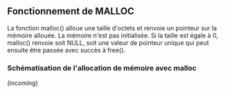 ## Fonctionnement de MALLOC

La fonction malloc() alloue une taille d'octets et renvoie un pointeur sur la mémoire allouée. La mémoire n'est pas initialisée. Si la taille est égale à 0, malloc() renvoie soit NULL, soit une valeur de pointeur unique qui peut ensuite être passée avec succès à free().

### Schématisation de l'allocation de mémoire avec malloc

(incoming)
